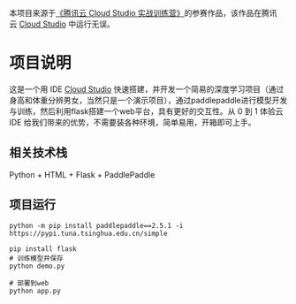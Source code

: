 本项目来源于[《腾讯云 Cloud Studio 实战训练营》](https://marketing.csdn.net/p/06a21ca7f4a1843512fa8f8c40a16635)的参赛作品，该作品在腾讯云 [Cloud Studio](https://www.cloudstudio.net/?utm=csdn) 中运行无误。

# 项目说明
这是一个用 IDE [Cloud Studio](https://www.cloudstudio.net/?utm=csdn) 快速搭建，并开发一个简易的深度学习项目（通过身高和体重分辨男女，当然只是一个演示项目），通过paddlepaddle进行模型开发与训练，然后利用flask搭建一个web平台，具有更好的交互性。从 0 到 1 体验云 IDE 给我们带来的优势，不需要装各种环境，简单易用，开箱即可上手。
## 相关技术栈
Python + HTML + Flask + PaddlePaddle
## 项目运行
```
python -m pip install paddlepaddle==2.5.1 -i https://pypi.tuna.tsinghua.edu.cn/simple

pip install flask
# 训练模型并保存
python demo.py

# 部署到web
python app.py
```

